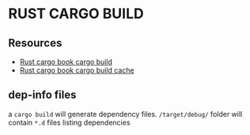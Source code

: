 # RUST CARGO BUILD

## Resources

- [Rust cargo book cargo build](https://doc.rust-lang.org/cargo/commands/cargo-build.html)
- [Rust cargo book cargo build cache](https://doc.rust-lang.org/cargo/guide/build-cache.html)

## dep-info files

a `cargo build` will generate dependency files.
`/target/debug/` folder will contain `*.d` files listing dependencies
